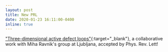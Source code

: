 ```yaml
---
layout: post
title: New PRL 
date: 2020-01-23 16:11:00-0400
inline: true 
---
```

["Three-dimensional active defect loops"](https://journals.aps.org/prl/accepted/37079Yc5W6d13160450e8cf2234efcd6137e43dfe){:target="\_blank"}, a collaborative work with Miha Ravnik's group at Ljubljana, accepted by Phys. Rev. Lett!



